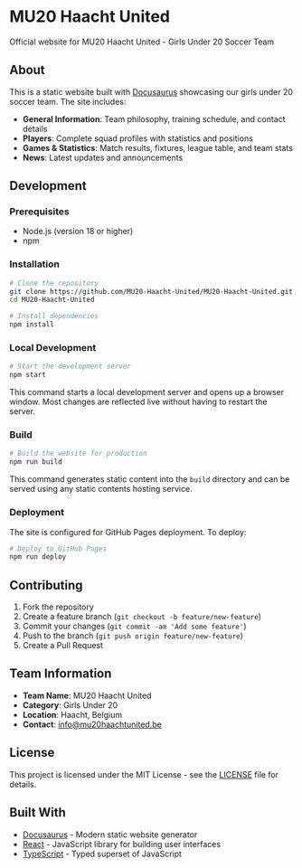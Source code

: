 # MU20 Haacht United

Official website for MU20 Haacht United - Girls Under 20 Soccer Team

## About

This is a static website built with [Docusaurus](https://docusaurus.io/) showcasing our girls under 20 soccer team. The site includes:

- **General Information**: Team philosophy, training schedule, and contact details
- **Players**: Complete squad profiles with statistics and positions
- **Games & Statistics**: Match results, fixtures, league table, and team stats
- **News**: Latest updates and announcements

## Development

### Prerequisites

- Node.js (version 18 or higher)
- npm

### Installation

```bash
# Clone the repository
git clone https://github.com/MU20-Haacht-United/MU20-Haacht-United.git
cd MU20-Haacht-United

# Install dependencies
npm install
```

### Local Development

```bash
# Start the development server
npm start
```

This command starts a local development server and opens up a browser window. Most changes are reflected live without having to restart the server.

### Build

```bash
# Build the website for production
npm run build
```

This command generates static content into the `build` directory and can be served using any static contents hosting service.

### Deployment

The site is configured for GitHub Pages deployment. To deploy:

```bash
# Deploy to GitHub Pages
npm run deploy
```

## Contributing

1. Fork the repository
2. Create a feature branch (`git checkout -b feature/new-feature`)
3. Commit your changes (`git commit -am 'Add some feature'`)
4. Push to the branch (`git push origin feature/new-feature`)
5. Create a Pull Request

## Team Information

- **Team Name**: MU20 Haacht United
- **Category**: Girls Under 20
- **Location**: Haacht, Belgium
- **Contact**: info@mu20haachtunited.be

## License

This project is licensed under the MIT License - see the [LICENSE](LICENSE) file for details.

## Built With

- [Docusaurus](https://docusaurus.io/) - Modern static website generator
- [React](https://reactjs.org/) - JavaScript library for building user interfaces
- [TypeScript](https://www.typescriptlang.org/) - Typed superset of JavaScript
